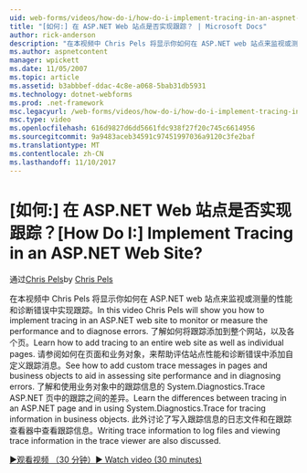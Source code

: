 ```yaml
---
uid: web-forms/videos/how-do-i/how-do-i-implement-tracing-in-an-aspnet-web-site
title: "[如何:] 在 ASP.NET Web 站点是否实现跟踪？ | Microsoft Docs"
author: rick-anderson
description: "在本视频中 Chris Pels 将显示你如何在 ASP.NET web 站点来监视或测量的性能和诊断错误中实现跟踪。 了解谁..."
ms.author: aspnetcontent
manager: wpickett
ms.date: 11/05/2007
ms.topic: article
ms.assetid: b3abbbef-ddac-4c8e-a068-5bab31db5931
ms.technology: dotnet-webforms
ms.prod: .net-framework
msc.legacyurl: /web-forms/videos/how-do-i/how-do-i-implement-tracing-in-an-aspnet-web-site
msc.type: video
ms.openlocfilehash: 616d9827d6dd5661fdc938f27f20c745c6614956
ms.sourcegitcommit: 9a9483aceb34591c97451997036a9120c3fe2baf
ms.translationtype: MT
ms.contentlocale: zh-CN
ms.lasthandoff: 11/10/2017
---
```

<a name="how-do-i--implement-tracing-in-an-aspnet-web-site"></a><span data-ttu-id="27a27-105">[如何:] 在 ASP.NET Web 站点是否实现跟踪？</span><span class="sxs-lookup"><span data-stu-id="27a27-105">[How Do I:]  Implement Tracing in an ASP.NET Web Site?</span></span>
====================
<span data-ttu-id="27a27-106">通过[Chris Pels](https://twitter.com/chrispels)</span><span class="sxs-lookup"><span data-stu-id="27a27-106">by [Chris Pels](https://twitter.com/chrispels)</span></span>

<span data-ttu-id="27a27-107">在本视频中 Chris Pels 将显示你如何在 ASP.NET web 站点来监视或测量的性能和诊断错误中实现跟踪。</span><span class="sxs-lookup"><span data-stu-id="27a27-107">In this video Chris Pels will show you how to implement tracing in an ASP.NET web site to monitor or measure the performance and to diagnose errors.</span></span> <span data-ttu-id="27a27-108">了解如何将跟踪添加到整个网站，以及各个页。</span><span class="sxs-lookup"><span data-stu-id="27a27-108">Learn how to add tracing to an entire web site as well as individual pages.</span></span> <span data-ttu-id="27a27-109">请参阅如何在页面和业务对象，来帮助评估站点性能和诊断错误中添加自定义跟踪消息。</span><span class="sxs-lookup"><span data-stu-id="27a27-109">See how to add custom trace messages in pages and business objects to aid in assessing site performance and in diagnosing errors.</span></span> <span data-ttu-id="27a27-110">了解和使用业务对象中的跟踪信息的 System.Diagnostics.Trace ASP.NET 页中的跟踪之间的差异。</span><span class="sxs-lookup"><span data-stu-id="27a27-110">Learn the differences between tracing in an ASP.NET page and in using System.Diagnostics.Trace for tracing information in business objects.</span></span> <span data-ttu-id="27a27-111">此外讨论了写入跟踪信息的日志文件和在跟踪查看器中查看跟踪信息。</span><span class="sxs-lookup"><span data-stu-id="27a27-111">Writing trace information to log files and viewing trace information in the trace viewer are also discussed.</span></span>

[<span data-ttu-id="27a27-112">&#9654;观看视频 （30 分钟）</span><span class="sxs-lookup"><span data-stu-id="27a27-112">&#9654; Watch video (30 minutes)</span></span>](https://channel9.msdn.com/Blogs/ASP-NET-Site-Videos/how-do-i-implement-tracing-in-an-aspnet-web-site)
